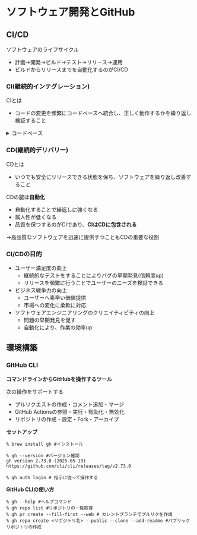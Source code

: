 # ソフトウェア開発とGitHub

## CI/CD

ソフトウェアのライフサイクル
- 計画→開発→ビルド→テスト→リリース→運用
- ビルドからリリースまでを自動化するのがCI/CD

### CI(継続的インテグレーション)

CIとは
- コードの変更を頻繁にコードベースへ統合し、正しく動作するかを繰り返し検証すること
<details>
<summary>コードベース</summary>

- ソフトウェアの**ソースコード全体**のこと

リポジトリとの違いは？
- リポジトリはコードを管理する**場所**
- コードベースは**中身そのもの**
</details>

### CD(継続的デリバリー)

CDとは
- いつでも安全にリリースできる状態を保ち、ソフトウェアを繰り返し改善すること

CDの鍵は**自動化**
- 自動化することで繰返しに強くなる
- 属人性が低くなる
- 品質を保つするのがCIであり、**CIはCDに包含される**

→高品質なソフトウェアを迅速に提供すつこともCDの重要な役割

### CI/CDの目的
- ユーザー満足度の向上
    - 継続的なテストをすることによりバグの早期発見(信頼度up)
    - リリースを頻繁に行うことでユーザーのニーズを検証できる
- ビジネス戦争力の向上
    - ユーザーへ素早い価値提供
    - 市場への変化に柔軟に対応
- ソフトウェアエンジニアリングのクリエイティビティの向上
    - 問題の早期発見を促す
    - 自動化により、作業の効率up

## 環境構築

### GItHub CLI
**コマンドラインからGitHubを操作するツール**

次の操作をサポートする
- プルリクエストの作成・コメント追加・マージ
- GitHub Actionsの参照・実行・有効化・無効化
- リポジトリの作成・設定・Fork・アーカイブ

**セットアップ**
```shell
% brew install gh #インストール
 
% gh --version #バージョン確認
gh version 2.73.0 (2025-05-19)
https://github.com/cli/cli/releases/tag/v2.73.0

% gh auth login # 指示に従って操作する
```
**GitHub CLIの使い方**

```shell
% gh --help #ヘルプコマンド
% gh repo list #リポジトリの一覧取得
% gh pr create --fill-first --web # カレントブランチでプルリクを作成
% gh repo create <リポジトリ名> --public --clone --add-readme #パブリックリポジトリの作成

```
